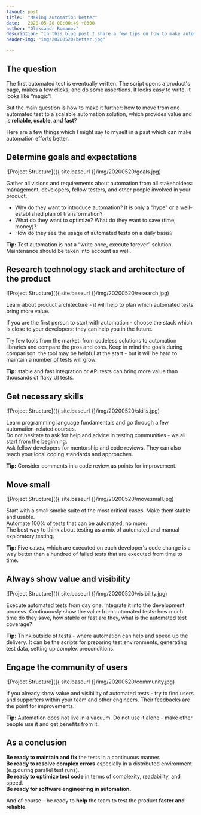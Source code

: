```yaml
---
layout: post
title:  "Making automation better"
date:   2020-05-20 00:00:49 +0300
author: "Oleksandr Romanov"
description: "In this blog post I share a few tips on how to make automation better"
header-img: "img/20200520/better.jpg"

---
```


## The question

The first automated test is eventually written. The script opens a product's page, makes a few clicks, and do some assertions. It looks easy to write. It looks like “magic”!  

But the main question is how to make it further: how to move from one automated test to a scalable automation solution, which provides value and is **reliable, usable, and fast**?  

Here are a few things which I might say to myself in a past which can make automation efforts better.  

## Determine goals and expectations

![Project Structure]({{ site.baseurl }}/img/20200520/goals.jpg)

Gather all visions and requirements about automation from all stakeholders: management, developers, fellow testers, and other people involved in your product.  

- Why do they want to introduce automation? It is only a "hype" or a well-established plan of transformation?  
- What do they want to optimize? What do they want to save (time, money)?
- How do they see the usage of automated tests on a daily basis?  

**Tip:** Test automation is not a “write once, execute forever” solution. Maintenance should be taken into account as well.  

## Research technology stack and architecture of the product

![Project Structure]({{ site.baseurl }}/img/20200520/research.jpg)

Learn about product architecture - it will help to plan which automated tests bring more value.  

If you are the first person to start with automation - choose the stack which is close to your developers: they can help you in the future.  

Try few tools from the market: from codeless solutions to automation libraries and compare the pros and cons. Keep in mind the goals during comparison: the tool may be helpful at the start - but it will be hard to maintain a number of tests will grow.  

**Tip:** stable and fast integration or API tests can bring more value than thousands of flaky UI tests.  

## Get necessary skills

![Project Structure]({{ site.baseurl }}/img/20200520/skills.jpg)

Learn programming language fundamentals and go through a few automation-related courses.  
Do not hesitate to ask for help and advice in testing communities - we all start from the beginning.  
Ask fellow developers for mentorship and code reviews. They can also teach your local coding standards and approaches.  

**Tip:** Consider comments in a code review as points for improvement.  

## Move small

![Project Structure]({{ site.baseurl }}/img/20200520/movesmall.jpg)

Start with a small smoke suite of the most critical cases. Make them stable and usable.  
Automate 100% of tests that can be automated, no more.  
The best way to think about testing as a mix of automated and manual exploratory testing.  

**Tip:** Five cases, which are executed on each developer's code change is a way better than a hundred of failed tests that are executed from time to time.  

## Always show value and visibility

![Project Structure]({{ site.baseurl }}/img/20200520/visibility.jpg)

Execute automated tests from day one. Integrate it into the development process.
Continuously show the value from automated tests: how much time do they save, how stable or fast are they, what is the automated test coverage?  

**Tip:** Think outside of tests - where automation can help and speed up the delivery. It can be the scripts for preparing test environments, generating test data, setting up complex preconditions.  

## Engage the community of users

![Project Structure]({{ site.baseurl }}/img/20200520/community.jpg)

If you already show value and visibility of automated tests - try to find users and supporters within your team and other engineers. Their feedbacks are the point for improvements.  

**Tip:** Automation does not live in a vacuum. Do not use it alone - make other people use it and get benefits from it.  

## As a conclusion

**Be ready to maintain and fix** the tests in a continuous manner.  
**Be ready to resolve complex errors** especially in a distributed environment (e.g.during parallel test runs).  
**Be ready to optimize test code** in terms of complexity, readability, and speed.  
**Be ready for software engineering in automation.**  

And of course - be ready to **help** the team to test the product **faster and reliable.**  
